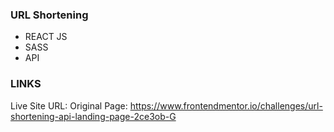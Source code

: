 ### URL Shortening
- REACT JS
- SASS
- API
### LINKS
Live Site URL: 
Original Page: https://www.frontendmentor.io/challenges/url-shortening-api-landing-page-2ce3ob-G